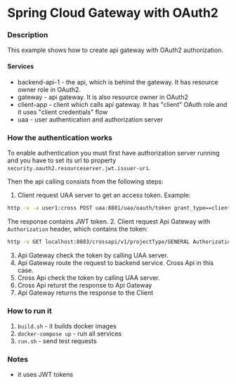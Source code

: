 Spring Cloud Gateway with OAuth2
=========================================

### Description
This example shows how to create api gateway with OAuth2 authorization.

#### Services
* backend-api-1 - the api, which is behind the gateway. It has
  resource owner role in OAuth2.
* gateway - api gateway. It is also resource owner in OAuth2
* client-app - client which calls api gateway. It has "client" OAuth
  role and it uses "client credentials" flow
* uaa - user authentication and authorization server


### How the authentication works
To enable authentication you must first have authorization server running and you
have to set its url to property `security.oauth2.resourceserver.jwt.issuer-uri`.

Then the api calling consists from the following steps:
1. Client request UAA server to get an access token. Example:
```bash
http -v -a user1:cross POST uaa:8881/uaa/oauth/token grant_type==client_credentials
```
The response contains JWT token.
2. Client request Api Gateway with `Authorization` header, which contains the token:
```bash
http -v GET localhost:8883/crossapi/v1/projectType/GENERAL Authorization:"Bearer <token_here>"
```
3. Api Gateway check the token by calling UAA server.
4. Api Gateway route the request to backend service. Cross Api in this case.
5. Cross Api check the token by calling UAA server.
6. Cross Api returst the response to Api Gateway
7. Api Gateway returns the response to the Client


### How to run it
1. `build.sh` - it builds docker images
2. `docker-compose up` - run all services
3. `run.sh` - send test requests


### Notes
* it uses JWT tokens
